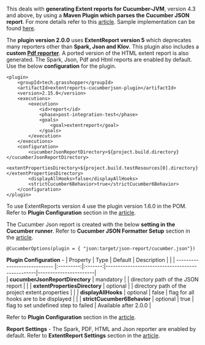 This deals with **generating Extent reports for Cucumber-JVM**, version 4.3 and above, by using a **Maven Plugin which parses the Cucumber JSON report**. For more details refer to this [article](https://ghchirp.online/2114/). Sample implementation can be found [here](https://github.com/grasshopper7/extentreports-cucumberjson-report).

The **plugin version 2.0.0** uses **ExtentReport version 5** which deprecates many reporters other than **Spark, Json and Klov**. This plugin also includes a **custom [Pdf reporter](https://github.com/grasshopper7/cucumber-pdf-report)**. A ported version of the HTML extent report is also generated. The Spark, Json, Pdf and Html reports are enabled by default. Use the below **configuration** for the plugin.


```
<plugin>
	<groupId>tech.grasshopper</groupId>
	<artifactId>extentreports-cucumberjson-plugin</artifactId>
	<version>2.15.0</version>
	<executions>
		<execution>
			<id>report</id>
			<phase>post-integration-test</phase>
			<goals>
				<goal>extentreport</goal>
			</goals>
		</execution>
	</executions>
	<configuration>
		<cucumberJsonReportDirectory>${project.build.directory}</cucumberJsonReportDirectory>
		<extentPropertiesDirectory>${project.build.testResources[0].directory}</extentPropertiesDirectory>
		<displayAllHooks>false</displayAllHooks>
		<strictCucumber6Behavior>true</strictCucumber6Behavior>
	</configuration>
</plugin>
```

To use ExtentReports version 4 use the plugin version 1.6.0 in the POM. Refer to **Plugin Configuration** section in the [article](https://ghchirp.tech/2114/). 


The Cucumber Json report is created with the below **setting in the Cucumber runner**. Refer to **Cucumber JSON Formatter Setup** section in the [article](https://ghchirp.online/2114/).
```
@CucumberOptions(plugin = { "json:target/json-report/cucumber.json"})
```

**Plugin Configuration** -
| Property                        | Type      | Default | Description                                     |                       |
| ----------------------------    |:---------:|:-------:|-------------------------------------------------|-----------------------|               
| **cucumberJsonReportDirectory** | mandatory |         | directory path of the JSON report               |                       |
| **extentPropertiesDirectory**   | optional  |         | directory path of the project extent.properties |                       |
| **displayAllHooks**             | optional  | false   | flag for all hooks are to be displayed          |                       |
| **strictCucumber6Behavior**     | optional  | true    | flag to set undefined step to failed            | Available after 2.0.0 |

Refer to **Plugin Configuration** section in the [article](https://ghchirp.tech/2114/).

**Report Settings** - The Spark, PDF, HTML and Json reporter are enabled by default. Refer to **ExtentReport Settings** section in the [article](https://ghchirp.online/2114/).

